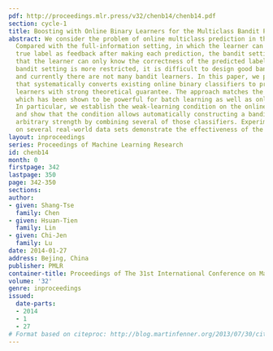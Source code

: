 ```yaml
---
pdf: http://proceedings.mlr.press/v32/chenb14/chenb14.pdf
section: cycle-1
title: Boosting with Online Binary Learners for the Multiclass Bandit Problem
abstract: We consider the problem of online multiclass prediction in the bandit setting.
  Compared with the full-information setting, in which the learner can receive the
  true label as feedback after making each prediction, the bandit setting assumes
  that the learner can only know the correctness of the predicted label. Because the
  bandit setting is more restricted, it is difficult to design good bandit learners
  and currently there are not many bandit learners. In this paper, we propose an approach
  that systematically converts existing online binary classifiers to promising bandit
  learners with strong theoretical guarantee. The approach matches the idea of boosting,
  which has been shown to be powerful for batch learning as well as online learning.
  In particular, we establish the weak-learning condition on the online binary classifiers,
  and show that the condition allows automatically constructing a bandit learner with
  arbitrary strength by combining several of those classifiers. Experimental results
  on several real-world data sets demonstrate the effectiveness of the proposed approach.
layout: inproceedings
series: Proceedings of Machine Learning Research
id: chenb14
month: 0
firstpage: 342
lastpage: 350
page: 342-350
sections: 
author:
- given: Shang-Tse
  family: Chen
- given: Hsuan-Tien
  family: Lin
- given: Chi-Jen
  family: Lu
date: 2014-01-27
address: Bejing, China
publisher: PMLR
container-title: Proceedings of The 31st International Conference on Machine Learning
volume: '32'
genre: inproceedings
issued:
  date-parts:
  - 2014
  - 1
  - 27
# Format based on citeproc: http://blog.martinfenner.org/2013/07/30/citeproc-yaml-for-bibliographies/
---
```

